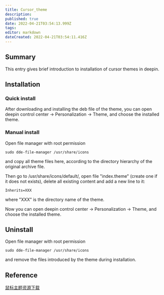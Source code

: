 ```yaml
---
title: Cursor_theme
description: 
published: true
date: 2022-04-21T03:54:13.999Z
tags: 
editor: markdown
dateCreated: 2022-04-21T03:54:11.416Z
---
```




## Summary

This entry gives brief introduction to installation of cursor themes in deepin.

## Installation

### Quick install

After downloading and installing the deb file of the theme, you can open deepin control center -> Personalization -> Theme, and choose the installed theme.

### Manual install

Open file manager with root permission

    sudo dde-file-manager /usr/share/icons

and copy all theme files here, according to the directory hierarchy of the original archive file.

Then go to /usr/share/icons/default/, open file "index.theme" (create one if it does not exists), delete all existing content and add a new line to it:

    Inherits=XXX

where "XXX" is the directory name of the theme.

Now you can open deepin control center -> Personalization -> Theme, and choose the installed theme.

## Uninstall

Open file manager with root permission

    sudo dde-file-manager /usr/share/icons

and remove the files introduced by the theme during installation.


## Reference

[鼠标主题资源下载](http://gnome-look.org/index.php?xcontentmode=36)